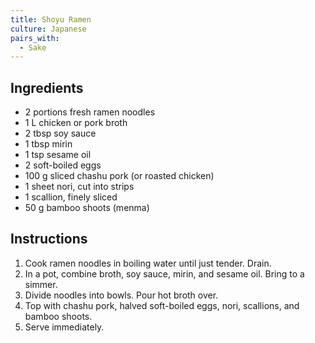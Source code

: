 ```yaml
---
title: Shoyu Ramen
culture: Japanese
pairs_with:
  - Sake
---
```


## Ingredients
- 2 portions fresh ramen noodles
- 1 L chicken or pork broth
- 2 tbsp soy sauce
- 1 tbsp mirin
- 1 tsp sesame oil
- 2 soft-boiled eggs
- 100 g sliced chashu pork (or roasted chicken)
- 1 sheet nori, cut into strips
- 1 scallion, finely sliced
- 50 g bamboo shoots (menma)

## Instructions
1. Cook ramen noodles in boiling water until just tender. Drain.
2. In a pot, combine broth, soy sauce, mirin, and sesame oil. Bring to a simmer.
3. Divide noodles into bowls. Pour hot broth over.
4. Top with chashu pork, halved soft-boiled eggs, nori, scallions, and bamboo shoots.
5. Serve immediately.
